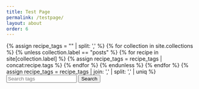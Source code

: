 ```yaml
---
title: Test Page
permalink: /testpage/
layout: about
order: 6
---
```


<html>
  <body>
    <div>
      {% assign recipe_tags = "" | split: ',' %}
      {% for collection in site.collections %}
        {% unless collection.label == "posts" %}
            {% for recipe in site[collection.label] %}
              {% assign recipe_tags = recipe_tags | concat:recipe.tags %}
            {% endfor %}
        {% endunless %}
      {% endfor %}
      {% assign recipe_tags = recipe_tags | join: ',' | split: ',' | uniq %}
      <input type="text" id="searchInput" placeholder="Search tags">
      <button type="submit" onclick="recipeSearch()" id="searchButton">Search</button>
      <p id="paragraph"></p>
      <script>
        function recipeSearch() {
          var input, filter, tags, i, txtValue;
          input = document.getElementById('searchInput');
          paragraph = document.getElementById('paragraph');
          filter = input.value.toLowerCase();
          tags = {{ recipe_tags | jsonify }};
          var recipes = [];
          var results = [];
          for (i = 0; i < tags.length; i++) {
            txtValue = tags[i];
              if (txtValue.toLowerCase().indexOf(filter) > -1) {
                results.push(txtValue);
            }
          }
          {% for tag in results %}
          {% for collection in site.collections %}
            {% unless collection.label == "posts" %}
              {% for recipe in site[collection.label] %}
                {% if recipe.tags contains "tag" %}
                  recipes.push("{{ recipe.title }}");
                {% endif %}
              {% endfor %}
            {% endunless %}
          {% endfor %}
          {% endfor %}
          if (filter === "") {
              paragraph.innerText = recipes.join(', ');
              return;
          }
          paragraph.innerText = 'Recipes found: ' + results.join(', ');
        }
      </script>
    </div>
  </body>
</html>
